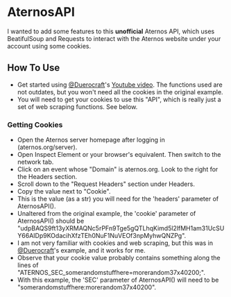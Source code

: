 # AternosAPI
I wanted to add some features to this __unofficial__ Aternos API, which uses BeatifulSoup and Requests to interact with the Aternos website under your account using some cookies.

## How To Use
 - Get started using [@Duerocraft](https://github.com/Duerocraft)'s [Youtube video](https://www.youtube.com/watch?v=wGM9V9tHJ2o). The functions used are not outdates, but you won't need all the cookies in the original example.
 - You will need to get your cookies to use this "API", which is really just a set of web scraping functions. See below.
 
### Getting Cookies
- Open the Aternos server homepage after logging in (aternos.org/server).
- Open Inspect Element or your browser's equivalent. Then switch to the network tab.
- Click on an event whose "Domain" is aternos.org. Look to the right for the Headers section.
- Scroll down to the "Request Headers" section under Headers.
- Copy the value next to "Cookie".
- This is the value (as a str) you will need for the 'headers' parameter of AternosAPI().
- Unaltered from the original example, the 'cookie' parameter of AternosAPI() should be "udpBAQS9ft13yXRMAQNc5rPFn9Tge5gQTLhqKimd5l2lfMH1am31UcSUY66AIDp9KOdacihXfzTEh0NuF1NuVEOf3npMyhwQNZPg".
- I am not very familiar with cookies and web scraping, but this was in [@Duerocraft](https://github.com/Duerocraft)'s example, and it works for me.
- Observe that your cookie value probably contains something along the lines of "ATERNOS_SEC_somerandomstuffhere=morerandom37x40200;".
- With this example, the 'SEC' parameter of AternosAPI() will need to be "somerandomstuffhere:morerandom37x40200".
